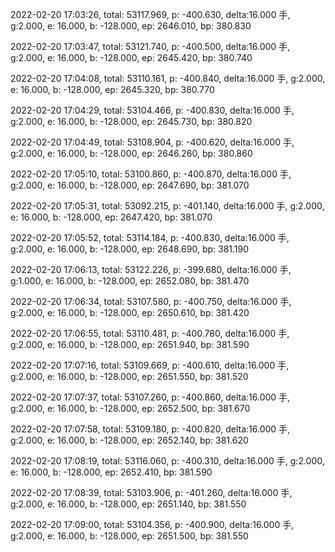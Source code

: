 2022-02-20 17:03:26, total: 53117.969, p: -400.630, delta:16.000 手, g:2.000, e: 16.000, b: -128.000, ep: 2646.010, bp: 380.830

2022-02-20 17:03:47, total: 53121.740, p: -400.500, delta:16.000 手, g:2.000, e: 16.000, b: -128.000, ep: 2645.420, bp: 380.740

2022-02-20 17:04:08, total: 53110.161, p: -400.840, delta:16.000 手, g:2.000, e: 16.000, b: -128.000, ep: 2645.320, bp: 380.770

2022-02-20 17:04:29, total: 53104.466, p: -400.830, delta:16.000 手, g:2.000, e: 16.000, b: -128.000, ep: 2645.730, bp: 380.820

2022-02-20 17:04:49, total: 53108.904, p: -400.620, delta:16.000 手, g:2.000, e: 16.000, b: -128.000, ep: 2646.260, bp: 380.860

2022-02-20 17:05:10, total: 53100.860, p: -400.870, delta:16.000 手, g:2.000, e: 16.000, b: -128.000, ep: 2647.690, bp: 381.070

2022-02-20 17:05:31, total: 53092.215, p: -401.140, delta:16.000 手, g:2.000, e: 16.000, b: -128.000, ep: 2647.420, bp: 381.070

2022-02-20 17:05:52, total: 53114.184, p: -400.830, delta:16.000 手, g:2.000, e: 16.000, b: -128.000, ep: 2648.690, bp: 381.190

2022-02-20 17:06:13, total: 53122.226, p: -399.680, delta:16.000 手, g:1.000, e: 16.000, b: -128.000, ep: 2652.080, bp: 381.470

2022-02-20 17:06:34, total: 53107.580, p: -400.750, delta:16.000 手, g:2.000, e: 16.000, b: -128.000, ep: 2650.610, bp: 381.420

2022-02-20 17:06:55, total: 53110.481, p: -400.780, delta:16.000 手, g:2.000, e: 16.000, b: -128.000, ep: 2651.940, bp: 381.590

2022-02-20 17:07:16, total: 53109.669, p: -400.610, delta:16.000 手, g:2.000, e: 16.000, b: -128.000, ep: 2651.550, bp: 381.520

2022-02-20 17:07:37, total: 53107.260, p: -400.860, delta:16.000 手, g:2.000, e: 16.000, b: -128.000, ep: 2652.500, bp: 381.670

2022-02-20 17:07:58, total: 53109.180, p: -400.820, delta:16.000 手, g:2.000, e: 16.000, b: -128.000, ep: 2652.140, bp: 381.620

2022-02-20 17:08:19, total: 53116.060, p: -400.310, delta:16.000 手, g:2.000, e: 16.000, b: -128.000, ep: 2652.410, bp: 381.590

2022-02-20 17:08:39, total: 53103.906, p: -401.260, delta:16.000 手, g:2.000, e: 16.000, b: -128.000, ep: 2651.140, bp: 381.550

2022-02-20 17:09:00, total: 53104.356, p: -400.900, delta:16.000 手, g:2.000, e: 16.000, b: -128.000, ep: 2651.500, bp: 381.550